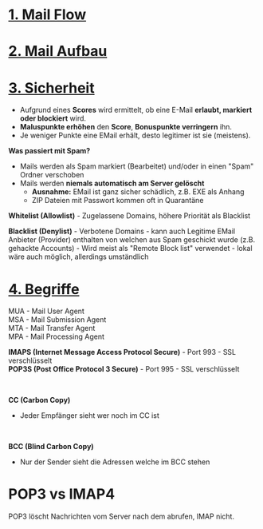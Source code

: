 
# <u>1. Mail Flow</u>



# <u>2. Mail Aufbau</u>


# <u>3. Sicherheit</u>
- Aufgrund eines **Scores** wird ermittelt, ob eine E-Mail **erlaubt, markiert oder blockiert** wird.
- **Maluspunkte erhöhen** den **Score**, **Bonuspunkte verringern** ihn.
- Je weniger Punkte eine EMail erhält, desto legitimer ist sie (meistens).


**Was passiert mit Spam?**
- Mails werden als Spam markiert (Bearbeitet) und/oder in einen "Spam" Ordner verschoben
- Mails werden **niemals automatisch am Server gelöscht**
	- **Ausnahme:** EMail ist ganz sicher schädlich, z.B. EXE als Anhang
	- ZIP Dateien mit Passwort kommen oft in Quarantäne


**Whitelist (Allowlist)**
	- Zugelassene Domains, höhere Priorität als Blacklist

**Blacklist (Denylist)**
	- Verbotene Domains
	- kann auch Legitime EMail Anbieter (Provider) enthalten von welchen aus Spam geschickt wurde (z.B. gehackte Accounts)
	- Wird meist als "Remote Block list" verwendet - lokal wäre auch möglich, allerdings umständlich


# <u>4. Begriffe</u>

MUA - Mail User Agent<br>
MSA - Mail Submission Agent<br>
MTA - Mail Transfer Agent<br>
MPA - Mail Processing Agent<br>

**IMAPS (Internet Message Access Protocol Secure)** - Port 993 - SSL verschlüsselt<br>
**POP3S (Post Office Protocol 3 Secure)** - Port 995 - SSL verschlüsselt<br>

<br>

**CC (Carbon Copy)**
- Jeder Empfänger sieht wer noch im CC ist

<br>

**BCC (Blind Carbon Copy)**
- Nur der Sender sieht die Adressen welche im BCC stehen


# POP3 vs IMAP4
POP3 löscht Nachrichten vom Server nach dem abrufen, IMAP nicht.